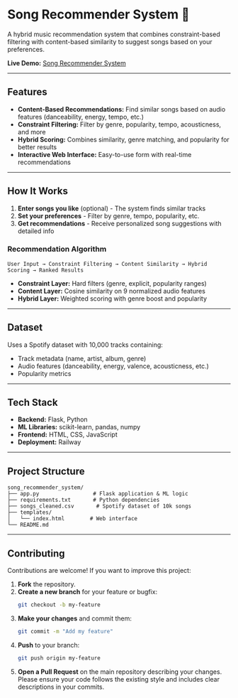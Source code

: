 # Song Recommender System 🎵

A hybrid music recommendation system that combines constraint-based filtering with content-based similarity to suggest songs based on your preferences.

**Live Demo:** [Song Recommender System](https://songrecommendersystem-production.up.railway.app)

---

## Features
- **Content-Based Recommendations:** Find similar songs based on audio features (danceability, energy, tempo, etc.)
- **Constraint Filtering:** Filter by genre, popularity, tempo, acousticness, and more
- **Hybrid Scoring:** Combines similarity, genre matching, and popularity for better results
- **Interactive Web Interface:** Easy-to-use form with real-time recommendations

---

## How It Works
1. **Enter songs you like** (optional) - The system finds similar tracks
2. **Set your preferences** - Filter by genre, tempo, popularity, etc.
3. **Get recommendations** - Receive personalized song suggestions with detailed info

### Recommendation Algorithm
```
User Input → Constraint Filtering → Content Similarity → Hybrid Scoring → Ranked Results
```
- **Constraint Layer:** Hard filters (genre, explicit, popularity ranges)
- **Content Layer:** Cosine similarity on 9 normalized audio features
- **Hybrid Layer:** Weighted scoring with genre boost and popularity

---

## Dataset
Uses a Spotify dataset with 10,000 tracks containing:
- Track metadata (name, artist, album, genre)
- Audio features (danceability, energy, valence, acousticness, etc.)
- Popularity metrics

---

## Tech Stack
- **Backend:** Flask, Python
- **ML Libraries:** scikit-learn, pandas, numpy
- **Frontend:** HTML, CSS, JavaScript
- **Deployment:** Railway

---

## Project Structure
```
song_recommender_system/
├── app.py                 # Flask application & ML logic
├── requirements.txt       # Python dependencies
├── songs_cleaned.csv       # Spotify dataset of 10k songs
├── templates/
│   └── index.html        # Web interface
└── README.md
```

---

## Contributing
Contributions are welcome! If you want to improve this project:
1. **Fork** the repository.
2. **Create a new branch** for your feature or bugfix:
   ```bash
   git checkout -b my-feature
   ```
3. **Make your changes** and commit them:
   ```bash
   git commit -m "Add my feature"
   ```
4. **Push** to your branch:
   ```bash
   git push origin my-feature
   ```
5. **Open a Pull Request** on the main repository describing your changes.
Please ensure your code follows the existing style and includes clear descriptions in your commits.
